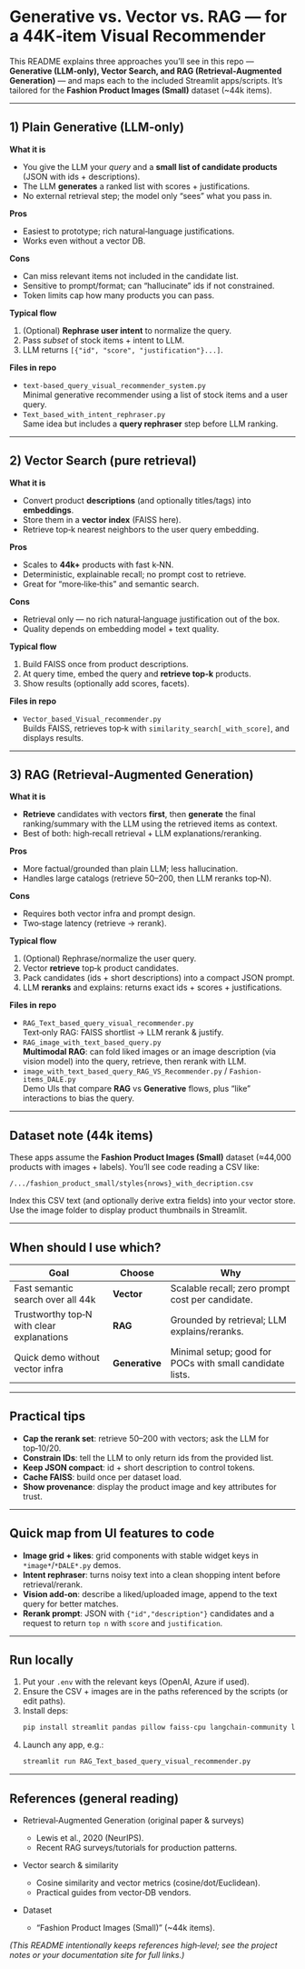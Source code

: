 # Generative vs. Vector vs. RAG — for a 44K‑item Visual Recommender

This README explains three approaches you’ll see in this repo — **Generative (LLM‑only), Vector Search, and RAG (Retrieval‑Augmented Generation)** — and maps each to the included Streamlit apps/scripts. It’s tailored for the **Fashion Product Images (Small)** dataset (~44k items).

---

## 1) Plain Generative (LLM‑only)

**What it is**
- You give the LLM your *query* and a **small list of candidate products** (JSON with ids + descriptions).  
- The LLM **generates** a ranked list with scores + justifications.
- No external retrieval step; the model only “sees” what you pass in.

**Pros**
- Easiest to prototype; rich natural‑language justifications.
- Works even without a vector DB.

**Cons**
- Can miss relevant items not included in the candidate list.
- Sensitive to prompt/format; can “hallucinate” ids if not constrained.
- Token limits cap how many products you can pass.

**Typical flow**
1. (Optional) **Rephrase user intent** to normalize the query.
2. Pass *subset* of stock items + intent to LLM.
3. LLM returns `[{"id", "score", "justification"}...]`.

**Files in repo**
- `text-based_query_visual_recommender_system.py`  
  Minimal generative recommender using a list of stock items and a user query.
- `Text_based_with_intent_rephraser.py`  
  Same idea but includes a **query rephraser** step before LLM ranking.

---

## 2) Vector Search (pure retrieval)

**What it is**
- Convert product **descriptions** (and optionally titles/tags) into **embeddings**.
- Store them in a **vector index** (FAISS here).
- Retrieve top‑k nearest neighbors to the user query embedding.

**Pros**
- Scales to **44k+** products with fast k‑NN.
- Deterministic, explainable recall; no prompt cost to retrieve.
- Great for “more‑like‑this” and semantic search.

**Cons**
- Retrieval only — no rich natural‑language justification out of the box.
- Quality depends on embedding model + text quality.

**Typical flow**
1. Build FAISS once from product descriptions.
2. At query time, embed the query and **retrieve top‑k** products.
3. Show results (optionally add scores, facets).

**Files in repo**
- `Vector_based_Visual_recommender.py`  
  Builds FAISS, retrieves top‑k with `similarity_search[_with_score]`, and displays results.

---

## 3) RAG (Retrieval‑Augmented Generation)

**What it is**
- **Retrieve** candidates with vectors **first**, then **generate** the final ranking/summary with the LLM using the retrieved items as context.
- Best of both: high‑recall retrieval + LLM explanations/reranking.

**Pros**
- More factual/grounded than plain LLM; less hallucination.
- Handles large catalogs (retrieve 50–200, then LLM reranks top‑N).

**Cons**
- Requires both vector infra and prompt design.
- Two‑stage latency (retrieve → rerank).

**Typical flow**
1. (Optional) Rephrase/normalize the user query.
2. Vector **retrieve** top‑k product candidates.
3. Pack candidates (ids + short descriptions) into a compact JSON prompt.
4. LLM **reranks** and explains: returns exact ids + scores + justifications.

**Files in repo**
- `RAG_Text_based_query_visual_recommender.py`  
  Text‑only RAG: FAISS shortlist → LLM rerank & justify.
- `RAG_image_with_text_based_query.py`  
  **Multimodal RAG**: can fold liked images or an image description (via vision model) into the query, retrieve, then rerank with LLM.
- `image_with_text_based_query_RAG_VS_Recommender.py` / `Fashion-items_DALE.py`  
  Demo UIs that compare **RAG** vs **Generative** flows, plus “like” interactions to bias the query.

---

## Dataset note (44k items)

These apps assume the **Fashion Product Images (Small)** dataset (≈44,000 products with images + labels). You’ll see code reading a CSV like:

```
/.../fashion_product_small/styles{nrows}_with_decription.csv
```

Index this CSV text (and optionally derive extra fields) into your vector store. Use the image folder to display product thumbnails in Streamlit.

---

## When should I use which?

| Goal | Choose | Why |
| --- | --- | --- |
| Fast semantic search over all 44k | **Vector** | Scalable recall; zero prompt cost per candidate. |
| Trustworthy top‑N with clear explanations | **RAG** | Grounded by retrieval; LLM explains/reranks. |
| Quick demo without vector infra | **Generative** | Minimal setup; good for POCs with small candidate lists. |

---

## Practical tips

- **Cap the rerank set**: retrieve 50–200 with vectors; ask the LLM for top‑10/20.  
- **Constrain IDs**: tell the LLM to only return ids from the provided list.  
- **Keep JSON compact**: id + short description to control tokens.  
- **Cache FAISS**: build once per dataset load.  
- **Show provenance**: display the product image and key attributes for trust.

---

## Quick map from UI features to code

- **Image grid + likes**: grid components with stable widget keys in `*image*`/`*DALE*.py` demos.  
- **Intent rephraser**: turns noisy text into a clean shopping intent before retrieval/rerank.  
- **Vision add‑on**: describe a liked/uploaded image, append to the text query for better matches.  
- **Rerank prompt**: JSON with `{"id","description"}` candidates and a request to return `top n` with `score` and `justification`.

---

## Run locally

1. Put your `.env` with the relevant keys (OpenAI, Azure if used).  
2. Ensure the CSV + images are in the paths referenced by the scripts (or edit paths).  
3. Install deps:
   ```bash
   pip install streamlit pandas pillow faiss-cpu langchain-community langchain-openai openai tqdm matplotlib python-dotenv
   ```
4. Launch any app, e.g.:
   ```bash
   streamlit run RAG_Text_based_query_visual_recommender.py
   ```

---

## References (general reading)

- Retrieval‑Augmented Generation (original paper & surveys)  
  - Lewis et al., 2020 (NeurIPS).  
  - Recent RAG surveys/tutorials for production patterns.

- Vector search & similarity
  - Cosine similarity and vector metrics (cosine/dot/Euclidean).  
  - Practical guides from vector‑DB vendors.

- Dataset
  - “Fashion Product Images (Small)” (~44k items).

*(This README intentionally keeps references high‑level; see the project notes or your documentation site for full links.)*
